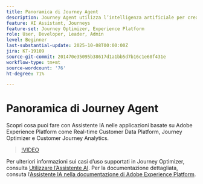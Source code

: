 ```yaml
---
title: Panoramica di Journey Agent
description: Journey Agent utilizza l’intelligenza artificiale per creare, analizzare e ottimizzare i percorsi B2B/B2C tramite un’interfaccia di conversazione.
feature: AI Assistant, Journeys
feature-set: Journey Optimizer, Experience Platform
role: User, Developer, Leader, Admin
level: Beginner
last-substantial-update: 2025-10-08T00:00:00Z
jira: KT-19109
source-git-commit: 201470e35095b38617d1a1bb5d7b16c1e60f431e
workflow-type: tm+mt
source-wordcount: '76'
ht-degree: 71%

---
```


# Panoramica di Journey Agent

Scopri cosa puoi fare con Assistente IA nelle applicazioni basate su Adobe Experience Platform come Real-time Customer Data Platform, Journey Optimizer e Customer Journey Analytics.

>[!VIDEO](https://video.tv.adobe.com/v/3429845/?learn=on)

Per ulteriori informazioni sui casi d’uso supportati in Journey Optimizer, consulta [Utilizzare l’Assistente AI](https://experienceleague.adobe.com/it/docs/journey-optimizer/using/get-started/ai-assistant). Per la documentazione dettagliata, consuta l’[Assistente IA nella documentazione di Adobe Experience Platform](https://experienceleague.adobe.com/it/docs/experience-platform/ai-assistant/home).

